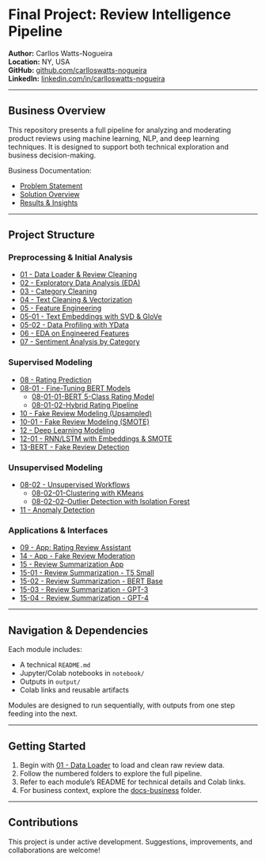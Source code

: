 #  Final Project: Review Intelligence Pipeline

**Author:** Carllos Watts-Nogueira  
**Location:** NY, USA  
**GitHub:** [github.com/carlloswatts-nogueira](https://github.com/cwattsnogueira)  
**LinkedIn:** [linkedin.com/in/carlloswatts-nogueira](https://linkedin.com/in/carlloswattsnogueira)

---

##  Business Overview

This repository presents a full pipeline for analyzing and moderating product reviews using machine learning, NLP, and deep learning techniques. It is designed to support both technical exploration and business decision-making.

 Business Documentation:
- [Problem Statement](./docs-business/01_problem.md)
- [Solution Overview](./docs-business/02_solution.md)
- [Results & Insights](./docs-business/03_results.md)

---

##  Project Structure

###  Preprocessing & Initial Analysis
- [01 - Data Loader & Review Cleaning](./01-data-loader-review-clean/)
- [02 - Exploratory Data Analysis (EDA)](./02-eda-initial)
- [03 - Category Cleaning](./03-category-cleaning/)
- [04 - Text Cleaning & Vectorization](./04-text-cleaning-vectorization/)
- [05 - Feature Engineering](./05-feature-engineering/)
- [05-01 - Text Embeddings with SVD & GloVe](./05-01-text-embeddings-svd-glove/)
- [05-02 - Data Profiling with YData](./05-02-data-profiling/)
- [06 - EDA on Engineered Features](./06-eda-features/)
- [07 - Sentiment Analysis by Category](./07-sentiment-by-category/)

###  Supervised Modeling
- [08 - Rating Prediction](./08-rating-prediction/)
- [08-01 - Fine-Tuning BERT Models](./08-01-fine-tuning-berts/)
  - [08-01-01-BERT 5-Class Rating Model](./08-01-fine-tuning-berts/bert-5class-rating-model/)
  - [08-01-02-Hybrid Rating Pipeline](./08-01-fine-tuning-berts/hybrid-rating-pipeline/)
- [10 - Fake Review Modeling (Upsampled)](./10-fake-review-modeling-upsampled/)
- [10-01 - Fake Review Modeling (SMOTE)](./10-01-fake-review-modeling-smote/)
- [12 - Deep Learning Modeling](./12-dl-modeling/)
- [12-01 - RNN/LSTM with Embeddings & SMOTE](./12-01-rnnlstm-embeddings-smote/)
- [13-BERT - Fake Review Detection](./bert-fake-review/fine-tuning-bert-oversampling/)

###  Unsupervised Modeling
- [08-02 - Unsupervised Workflows](./08-02-unsupervised-workflows/)
  - [08-02-01-Clustering with KMeans](./08-02-unsupervised-workflows/clustering-kmeans-elbow/)
  - [08-02-02-Outlier Detection with Isolation Forest](./08-02-unsupervised-workflows/outlier-detection-isolation-forest/)
- [11 - Anomaly Detection](./12-anomaly-detection/)

###  Applications & Interfaces
- [09 - App: Rating Review Assistant](./09-app-rating-review/)
- [14 - App - Fake Review Moderation](./14-app-fake-review/)
- [15 - Review Summarization App](./review-summarization-app/)
- [15-01 - Review Summarization - T5 Small](./review-summarization-t5-small/)
- [15-02 - Review Summarization - BERT Base](./review-summarization-bert-base/)
- [15-03 - Review Summarization - GPT-3](./review-summarization-gpt3/)
- [15-04 - Review Summarization - GPT-4](./review-summarization-gpt4/)

---

##  Navigation & Dependencies

Each module includes:
-  A technical `README.md`
-  Jupyter/Colab notebooks in `notebook/`
-  Outputs in `output/`
-  Colab links and reusable artifacts

Modules are designed to run sequentially, with outputs from one step feeding into the next.

---

##  Getting Started

1. Begin with [01 - Data Loader](./01-data-loader-review-clean/) to load and clean raw review data.
2. Follow the numbered folders to explore the full pipeline.
3. Refer to each module’s README for technical details and Colab links.
4. For business context, explore the [docs-business](./docs-business/) folder.

---

##  Contributions

This project is under active development. Suggestions, improvements, and collaborations are welcome!
